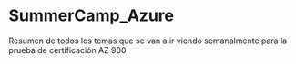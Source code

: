 # SummerCamp_Azure
Resumen de todos los temas que se van a ir viendo semanalmente para la prueba de certificación AZ 900

